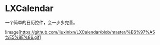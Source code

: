 # LXCalendar

一个简单的日历控件，会一步步完善。


!image[https://github.com/liuxinixn/LXCalendar/blob/master/%E6%97%A5%E5%8E%86.gif]
